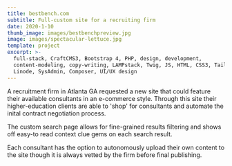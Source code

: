```yaml
---
title: bestbench.com
subtitle: Full-custom site for a recruiting firm
date: 2020-1-10
thumb_image: images/bestbenchpreview.jpg
image: images/spectacular-lettuce.jpg
template: project
excerpt: >-
  full-stack, CraftCMS3, Bootstrap 4, PHP, design, development,
  content-modeling, copy-writing, LAMPstack, Twig, JS, HTML, CSS3, TailwindCSS,
  Linode, SysAdmin, Composer, UI/UX design
---
```

A recruitment firm in Atlanta GA requested a new site that could feature their available consultants in an e-commerce style. Through this site their higher-education clients are able to 'shop' for consultants and automate the inital contract negotiation process. 

The custom search page allows for fine-grained results filtering and shows off easy-to read context clue gems on each search result.

Each consultant has the option to autonomously upload their own content to the site though it is always vetted by the firm before final publishing.